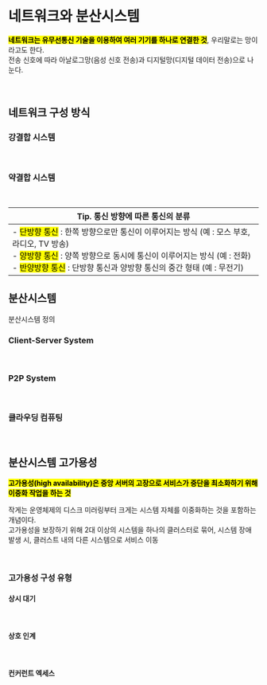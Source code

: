 # 네트워크와 분산시스템 

<mark>**네트워크는 유무선통신 기술을 이용하여 여러 기기를 하나로 연결한 것**</mark>, 우리말로는 망이라고도 한다. </br>
전송 신호에 따라 아날로그망(음성 신호 전송)과 디지털망(디지털 데이터 전송)으로 나눈다.

</br>

## 네트워크 구성 방식

### 강결합 시스템



</br>

### 약결합 시스템



</br>


|Tip. 통신 방향에 따른 통신의 분류|
|------|
|- <mark>단방향 통신</mark> : 한쪽 방향으로만 통신이 이루어지는 방식 (예 : 모스 부호, 라디오, TV 방송) </br> - <mark>양방향 통신</mark> : 양쪽 방향으로 동시에 통신이 이루어지는 방식 (예 : 전화)  </br> - <mark>반양방향 통신</mark> : 단방향 통신과 양방향 통신의 중간 형태 (예 : 무전기)|

## 분산시스템

분산시스템 정의 

### Client-Server System


 </br>

### P2P System


 </br>

### 클라우딩 컴퓨팅

 </br>

## 분산시스템 고가용성

<mark>**고가용성(high availability)은 중앙 서버의 고장으로 서비스가 중단을 최소화하기 위해 이중화 작업을 하는 것**</mark></br>

작게는 운영체제의 디스크 미러링부터 크게는 시스템 자체를 이중화하는 것을 포함하는 개념이다. </br>
고가용성을 보장하기 위해 2대 이상의 시스템을 하나의 클러스터로 묶어, 시스템 장애 발생 시, 클러스트 내의 다른 시스템으로 서비스 이동

 </br>

### 고가용성 구성 유형 

#### 상시 대기


 </br>

#### 상호 인계


 </br>

#### 컨커런트 엑세스


 </br>
